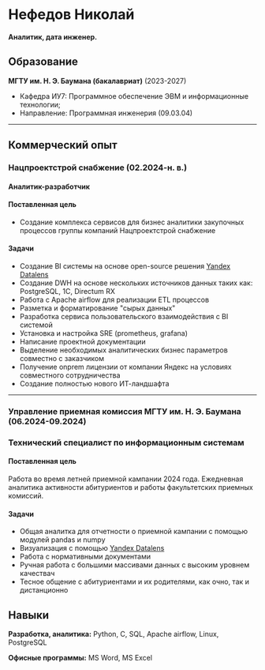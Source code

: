 Нефедов Николай
======

#### Аналитик, дата инженер.


## Образование
**МГТУ им. Н. Э. Баумана (бакалавриат)** (2023-2027)

- Кафедра ИУ7: Программное обеспечение ЭВМ и информационные технологии;
- Направление: Программная инженерия (09.03.04)
---
## Коммерческий опыт

### Нацпроектстрой снабжение (02.2024-н. в.)

#### Аналитик-разработчик

#### Поставленная цель
* Создание комплекса сервисов для бизнес аналитики закупочных процессов группы компаний Нацпроектстрой снабжение

#### Задачи
- Создание BI системы на основе open-source решения [Yandex Datalens](https://datalens.tech/)
- Создание DWH на основе нескольких источников данных таких как: PostgreSQL, 1С, Directum RX
- Работа с Apache airflow для реализации ETL процессов
- Разметка и форматирование "сырых данных"
- Разработка сервиса пользовательского взаимодействия с BI системой
- Установка и настройка SRE (prometheus, grafana)
- Написание проектной документации
- Выделение необходимых аналитических бизнес параметров совместно с заказчиком
- Получение onprem лицензии от компании Яндекс на условиях совместного сотрудничества
- Создание полностью нового ИТ-ландшафта
---
### Управление приемная комиссия МГТУ им. Н. Э. Баумана (06.2024-09.2024)

### Технический специалист по информационным системам

#### Поставленная цель
Работа во время летней приемной кампании 2024 года. Ежедневная аналитика активности абитуриентов и работы факультетских приемных комиссий.

#### Задачи
- Общая аналитка для отчетности о приемной кампании с помощью модулей pandas и numpy
- Визуализация с помощью [Yandex Datalens](https://datalens.tech/)
- Работа с нормативными документами
- Ручная работа с большими массивами данных с высоким уровнем качествач
- Тесное общение с абитуриентами и их родителями, как очно, так и дистанционно



Навыки
------
**Разработка, аналитика:** Python, С, SQL, Apache airflow, Linux, PostgreSQL

**Офисные программы:** MS Word, MS Excel
